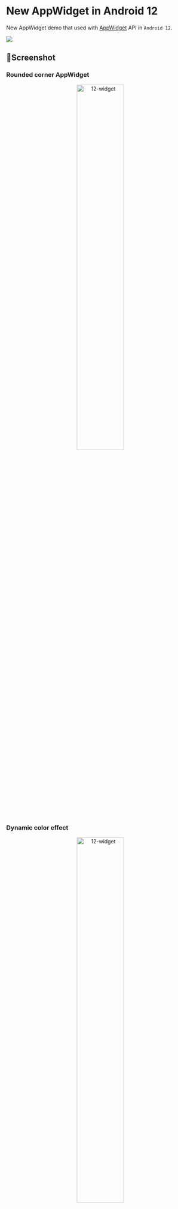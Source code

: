 # New AppWidget in Android 12
New AppWidget demo that used with [AppWidget](https://developer.android.google.cn/about/versions/12/features/widgets) API in `Android 12`.

![](https://z3.ax1x.com/2021/06/01/2KnOVs.png)

## :camera_flash:Screenshot
### Rounded corner AppWidget
<div align=center><img src="https://img-blog.csdnimg.cn/20210530223800395.png" alt="12-widget" height="50%" width="50%"></div>

### Dynamic color effect
<div align=center><img src="https://z3.ax1x.com/2021/06/01/2KFt2j.gif" alt="12-widget" height="50%" width="50%"></div>

### Responsive layouts
<div align=center><img src="https://z3.ax1x.com/2021/05/30/2Zmh5D.gif" alt="12-widget" height="50%" width="50%"></div>

### State View AppWidget
<div align=center><img src="https://z3.ax1x.com/2021/05/30/2ZmE3d.gif" alt="12-widget" height="50%" width="50%"></div>

### Simplified RemoteViews collections
<div align=center><img src="https://z3.ax1x.com/2021/05/30/2ZKcKs.png" alt="CheckBox精准布局预览" height="60%" width="60%"></div>

### Runtime modification of RemoteViews
Change checkbox text color when checked.
<div align=center><img src="https://z3.ax1x.com/2021/05/30/2ZmHKI.gif" alt="12-widget" height="50%" width="50%"></div>

Change chart's size when tapped.
<div align=center><img src="https://z3.ax1x.com/2021/06/01/2Ke8I0.gif" alt="12-widget" height="50%" width="50%"></div>

## :orange_book:　New AppWidget API

### RemoteViews类
| 方法                                          | 作用                                                 |
| --------------------------------------------- | ---------------------------------------------------- |
| RemoteViews(Map<SizeF, RemoteViews>)          | 根据响应式布局映射表创建目标RemoteViews              |
| addStableView()                               | 向RemoteViews动态添加子View，类似ViewGroup#addView() |
| setCompoundButtonChecked()                    | 针对CheckBox或Switch控件更新选中状态                 |
| setRadioGroupChecked()                        | 针对RadioButton控件更新选中状态                      |
| setRemoteAdapter(int , RemoteCollectionItems) | 直接将数据填充进小组件的ListView                     |
| setColorStateList()                           | 动态更新小组件视图的颜色                             |
| setViewLayoutMargin()                         | 动态更新小组件视图的边距                             |
| setViewLayoutWidth()、setViewLayoutHeight()   | 动态更新小组件视图的宽高                             |
| setOnCheckedChangeResponse()                  | 监听CheckBox等三种状态小部件的状态变化               |

### XML属性

| 属性                              | 作用                                               |
| --------------------------------- | -------------------------------------------------- |
| description                       | 配置小组件在选择器里的补充描述                     |
| previewLayout                     | 配置小组件的预览布局                               |
| reconfigurable                    | 指定小组件的尺寸支持直接调节                       |
| configuration_optional            | 指定小组件的内容可以采用默认设计，无需启动配置画面 |
| targetCellWidth、targetCellHeight | 限定小组件所占的Launcher单元格                     |
| maxResizeWidth、maxResizeHeight   | 配置小组件所能支持的最大高宽尺寸                   |

## :orange_book:　New AppWidget Feature
<https://developer.android.google.cn/about/versions/12/features/widgets>

## :orange_book:　My blog

<https://blog.csdn.net/allisonchen>

## :copyright: License
```
MIT License

Copyright (c) 2021 Ellison Chan

Permission is hereby granted, free of charge, to any person obtaining a copy
of this software and associated documentation files (the "Software"), to deal
in the Software without restriction, including without limitation the rights
to use, copy, modify, merge, publish, distribute, sublicense, and/or sell
copies of the Software, and to permit persons to whom the Software is
furnished to do so, subject to the following conditions:

The above copyright notice and this permission notice shall be included in all
copies or substantial portions of the Software.

THE SOFTWARE IS PROVIDED "AS IS", WITHOUT WARRANTY OF ANY KIND, EXPRESS OR
IMPLIED, INCLUDING BUT NOT LIMITED TO THE WARRANTIES OF MERCHANTABILITY,
FITNESS FOR A PARTICULAR PURPOSE AND NONINFRINGEMENT. IN NO EVENT SHALL THE
AUTHORS OR COPYRIGHT HOLDERS BE LIABLE FOR ANY CLAIM, DAMAGES OR OTHER
LIABILITY, WHETHER IN AN ACTION OF CONTRACT, TORT OR OTHERWISE, ARISING FROM,
OUT OF OR IN CONNECTION WITH THE SOFTWARE OR THE USE OR OTHER DEALINGS IN THE
SOFTWARE.

```